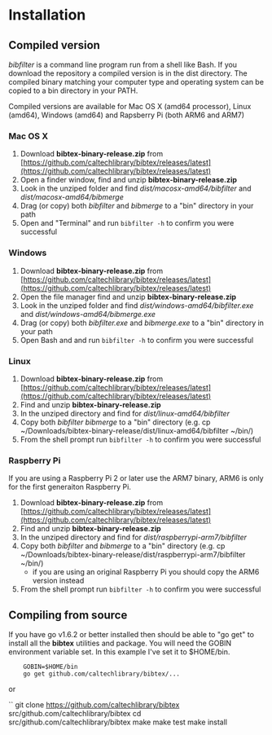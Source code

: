 
# Installation

## Compiled version

*bibfilter* is a command line program run from a shell like Bash. If you download the
repository a compiled version is in the dist directory. The compiled binary matching
your computer type and operating system can be copied to a bin directory in your PATH.

Compiled versions are available for Mac OS X (amd64 processor), Linux (amd64), Windows
(amd64) and Rapsberry Pi (both ARM6 and ARM7)

### Mac OS X

1. Download **bibtex-binary-release.zip** from [https://github.com/caltechlibrary/bibtex/releases/latest](https://github.com/caltechlibrary/bibtex/releases/latest)
2. Open a finder window, find and unzip **bibtex-binary-release.zip**
3. Look in the unziped folder and find *dist/macosx-amd64/bibfilter* and *dist/macosx-amd64/bibmerge*
4. Drag (or copy) both *bibfilter* and *bibmerge* to a "bin" directory in your path
5. Open and "Terminal" and run `bibfilter -h` to confirm you were successful

### Windows

1. Download **bibtex-binary-release.zip** from [https://github.com/caltechlibrary/bibtex/releases/latest](https://github.com/caltechlibrary/bibtex/releases/latest)
2. Open the file manager find and unzip **bibtex-binary-release.zip**
3. Look in the unziped folder and find *dist/windows-amd64/bibfilter.exe* and *dist/windows-amd64/bibmerge.exe*
4. Drag (or copy) both *bibfilter.exe* and *bibmerge.exe* to a "bin" directory in your path
5. Open Bash and and run `bibfilter -h` to confirm you were successful

### Linux

1. Download **bibtex-binary-release.zip** from [https://github.com/caltechlibrary/bibtex/releases/latest](https://github.com/caltechlibrary/bibtex/releases/latest)
2. Find and unzip **bibtex-binary-release.zip**
3. In the unziped directory and find for *dist/linux-amd64/bibfilter*
4. Copy both *bibfilter* *bibmerge* to a "bin" directory (e.g. cp ~/Downloads/bibtex-binary-release/dist/linux-amd64/bibfilter ~/bin/)
5. From the shell prompt run `bibfilter -h` to confirm you were successful

### Raspberry Pi

If you are using a Raspberry Pi 2 or later use the ARM7 binary, ARM6 is only for the first generaiton Raspberry Pi.

1. Download **bibtex-binary-release.zip** from [https://github.com/caltechlibrary/bibtex/releases/latest](https://github.com/caltechlibrary/bibtex/releases/latest)
2. Find and unzip **bibtex-binary-release.zip**
3. In the unziped directory and find for *dist/raspberrypi-arm7/bibfilter*
4. Copy both *bibfilter* and *bibmerge* to a "bin" directory (e.g. cp ~/Downloads/bibtex-binary-release/dist/raspberrypi-arm7/bibfilter ~/bin/)
    + if you are using an original Raspberry Pi you should copy the ARM6 version instead
5. From the shell prompt run `bibfilter -h` to confirm you were successful


## Compiling from source

If you have go v1.6.2 or better installed then should be able to "go get" to install all the **bibtex** utilities and
package. You will need the GOBIN environment variable set. In this example I've set it to $HOME/bin.

```
    GOBIN=$HOME/bin
    go get github.com/caltechlibrary/bibtex/...
```

or

``
    git clone https://github.com/caltechlibrary/bibtex src/github.com/caltechlibrary/bibtex
    cd src/github.com/caltechlibrary/bibtex
    make
    make test
    make install
```


